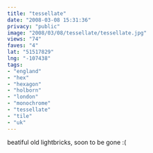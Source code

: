 ```yaml
---
title: "tessellate"
date: "2008-03-08 15:31:36"
privacy: "public"
image: "2008/03/08/tessellate/tessellate.jpg"
views: "74"
faves: "4"
lat: "51517829"
lng: "-107438"
tags:
- "england"
- "hex"
- "hexagon"
- "holborn"
- "london"
- "monochrome"
- "tessellate"
- "tile"
- "uk"
---
```

beatiful old lightbricks, soon to be gone :(
